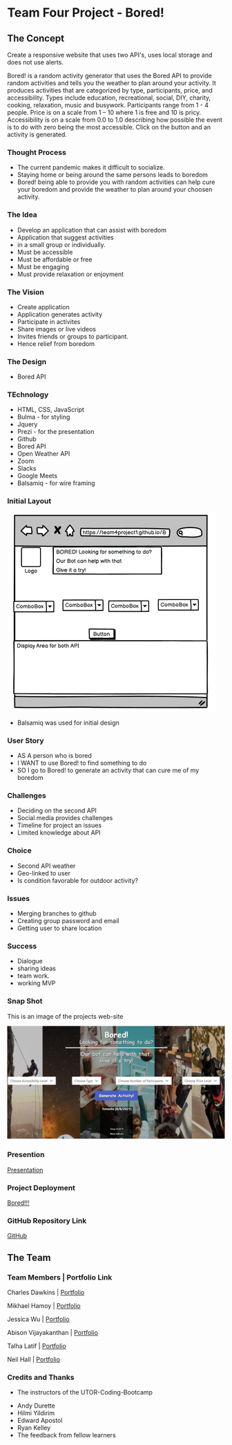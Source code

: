 # Team Four Project - Bored!

## The Concept
Create a responsive website that uses two API's, uses local storage and does not use alerts.

Bored! is a random activity generator that uses the Bored API to provide random activities and tells you the weather to plan around your activity. It produces activities that are categorized by type, participants, price, and accessibility. Types include education, recreational, social, DIY, charity, cooking, relaxation, music and busywork. Participants range from 1 - 4 people. Price is on a scale from 1 – 10 where 1 is free and 10 is pricy. Accessibility is on a scale from 0.0 to 1.0 describing how possible the event is to do with zero being the most accessible. Click on the button and an activity is generated.


  
### Thought Process
- The current pandemic makes it difficult to socialize.
- Staying home or being around the same persons leads to boredom
- Bored! being able to provide you with random activities can help cure your boredom and provide the weather to plan around your choosen activity.

### The Idea
- Develop an application that can assist with boredom
- Application that suggest activities
- in a small group or individually.
- Must be accessible
- Must be affordable or free
- Must be engaging 
- Must provide relaxation or enjoyment

### The Vision
- Create application
- Application generates activity
- Participate in activites
- Share images or live videos  
- Invites friends or groups to participant.
- Hence relief from boredom

### The Design 
- Bored API

### TEchnology
- HTML, CSS, JavaScript
- Bulma - for styling
- Jquery
- Prezi - for the presentation
- Github 
- Bored API 
- Open Weather API
- Zoom 
- Slacks
- Google Meets
- Balsamiq - for wire framing 
            
### Initial Layout          
![Initial Layout](./assets/images/pageLayout.png)
- Balsamiq was used for initial design

### User Story
- AS A person who is bored
- I WANT to use Bored! to find something to do
- SO I go to Bored! to generate an activity that can cure me of my boredom

### Challenges 
- Deciding on the second API
- Social media provides challenges  
- Timeline for project an issues 
- Limited knowledge about API

### Choice
- Second API weather 
- Geo-linked to user 
- Is condition favorable for outdoor activity?
    
### Issues
- Merging branches to github
- Creating group password and email
- Getting user to share location

### Success 
- Dialogue
- sharing ideas 
- team work.
- working MVP

### Snap Shot
This is an image of the projects web-site

![Snap Shot](./assets/images/snapShot.PNG)

### Presention
[Presentation](https://prezi.com/p/aeazqt_q-uga/bored/)

### Project Deployment
[Bored!!!](https://team4project1.github.io/Bored/)

### GitHub Repository Link 
[GitHub](https://github.com/Team4project1/Bored)

## The Team
### Team Members |   Portfolio Link

Charles Dawkins  | [Portfolio](https://dawkc.github.io/Charles-Dawkins-Portfolio/)

Mikhael Hamoy    | [Portfolio](https://github.com/mikhaelhamoy)

Jessica Wu       | [Portfolio](https://github.com/jessibewu)

Abison Vijayakanthan | [Portfolio](https://github.com/akvijaya)

Talha Latif      | [Portfolio](https://github.com/Talha636)

Neil Hall        | [Portfolio](https://jahneo.github.io/Portfolio/)

### Credits and Thanks
* The instructors of the UTOR-Coding-Bootcamp
- Andy Durette
- Hilmi Yildirim
- Edward Apostol
- Ryan Kelley
- The feedback from fellow learners
